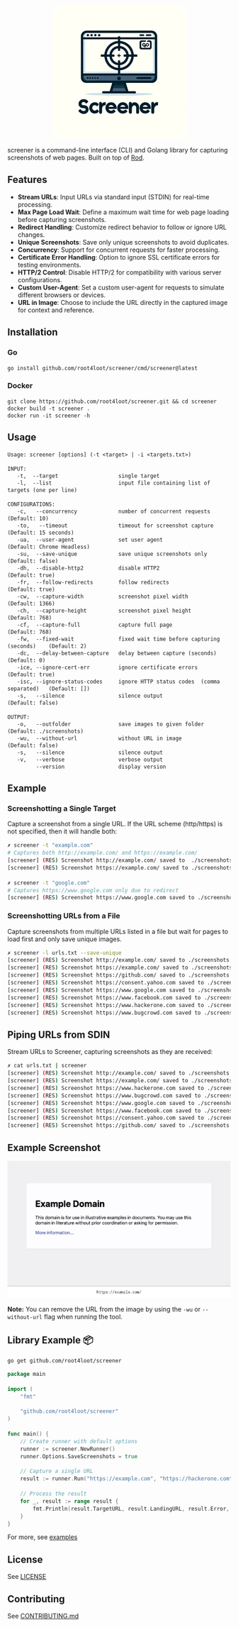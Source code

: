 <p align="center">
<img src="./assets/logo.png" alt="screener logo" width="300"/>
</p>

screener is a command-line interface (CLI) and Golang library for capturing screenshots of web pages. Built on top of [Rod](https://github.com/go-rod/rod).

## Features
- **Stream URLs**: Input URLs via standard input (STDIN) for real-time processing.
- **Max Page Load Wait**: Define a maximum wait time for web page loading before capturing screenshots.
- **Redirect Handling**: Customize redirect behavior to follow or ignore URL changes.
- **Unique Screenshots**: Save only unique screenshots to avoid duplicates.
- **Concurrency**: Support for concurrent requests for faster processing.
- **Certificate Error Handling**: Option to ignore SSL certificate errors for testing environments.
- **HTTP/2 Control**: Disable HTTP/2 for compatibility with various server configurations.
- **Custom User-Agent**: Set a custom user-agent for requests to simulate different browsers or devices.
- **URL in Image**: Choose to include the URL directly in the captured image for context and reference.

## Installation

### Go
```
go install github.com/root4loot/screener/cmd/screener@latest
```

### Docker

```
git clone https://github.com/root4loot/screener.git && cd screener
docker build -t screener .
docker run -it screener -h
```

## Usage

```
Usage: screener [options] (-t <target> | -i <targets.txt>)

INPUT:
   -t,  --target                   single target
   -l,  --list                     input file containing list of targets (one per line)

CONFIGURATIONS:
   -c,   --concurrency             number of concurrent requests                 (Default: 10)
   -to,   --timeout                timeout for screenshot capture                (Default: 15 seconds)
   -ua,  --user-agent              set user agent                                (Default: Chrome Headless)
   -su,  --save-unique             save unique screenshots only                  (Default: false)
   -dh,  --disable-http2           disable HTTP2                                 (Default: true)
   -fr,  --follow-redirects        follow redirects                              (Default: true)
   -cw,  --capture-width           screenshot pixel width                        (Default: 1366)
   -ch,  --capture-height          screenshot pixel height                       (Default: 768)
   -cf,  --capture-full            capture full page                             (Default: 768)
   -fw,  --fixed-wait              fixed wait time before capturing (seconds)    (Default: 2)
   -dc,  --delay-between-capture   delay between capture (seconds)               (Default: 0)
   -ice, --ignore-cert-err         ignore certificate errors                     (Default: true)
   -isc, --ignore-status-codes     ignore HTTP status codes  (comma separated)   (Default: [])
   -s,   --silence                 silence output                                (Default: false)

OUTPUT:
   -o,   --outfolder               save images to given folder                   (Default: ./screenshots)
   -wu,  --without-url             without URL in image                          (Default: false)
   -s,   --silence                 silence output
   -v,   --verbose                 verbose output
         --version                 display version
```

## Example

### Screenshotting a Single Target
Capture a screenshot from a single URL. If the URL scheme (http/https) is not specified, then it will handle both:

```sh
✗ screener -t "example.com"
# Captures both http://example.com/ and https://example.com/
[screener] (RES) Screenshot http://example.com/ saved to  ./screenshots                         
[screener] (RES) Screenshot https://example.com/ saved to ./screenshots

✗ screener -t "google.com"
# Captures https://www.google.com only due to redirect
[screener] (RES) Screenshot https://www.google.com saved to ./screenshots 
```

### Screenshotting URLs from a File
Capture screenshots from multiple URLs listed in a file but wait for pages to load first and only save unique images.

```sh
✗ screener -l urls.txt --save-unique 
[screener] (RES) Screenshot http://example.com/ saved to ./screenshots                         
[screener] (RES) Screenshot https://example.com/ saved to ./screenshots                         
[screener] (RES) Screenshot https://github.com/ saved to ./screenshots                         
[screener] (RES) Screenshot https://consent.yahoo.com saved to ./screenshots                   
[screener] (RES) Screenshot https://www.google.com saved to ./screenshots                      
[screener] (RES) Screenshot https://www.facebook.com saved to ./screenshots                    
[screener] (RES) Screenshot https://www.hackerone.com saved to ./screenshots                   
[screener] (RES) Screenshot https://www.bugcrowd.com saved to ./screenshots 
```

## Piping URLs from SDIN
Stream URLs to Screener, capturing screenshots as they are received:

```sh
✗ cat urls.txt | screener                        
[screener] (RES) Screenshot http://example.com/ saved to ./screenshots
[screener] (RES) Screenshot https://example.com/ saved to ./screenshots
[screener] (RES) Screenshot https://www.hackerone.com saved to ./screenshots
[screener] (RES) Screenshot https://www.bugcrowd.com saved to ./screenshots
[screener] (RES) Screenshot https://www.google.com saved to ./screenshots
[screener] (RES) Screenshot https://www.facebook.com saved to ./screenshots
[screener] (RES) Screenshot https://consent.yahoo.com saved to ./screenshots
[screener] (RES) Screenshot https://github.com/ saved to ./screenshots
```

## Example Screenshot

<p align="center">
<img src="./assets/https_example.com.png" alt="screenshot example"/>
</p>

**Note:** You can remove the URL from the image by using the `-wu` or `--without-url` flag when running the tool.


## Library Example 📦

```
go get github.com/root4loot/screener
```

```go
package main

import (
	"fmt"

	"github.com/root4loot/screener"
)

func main() {
	// Create runner with default options
	runner := screener.NewRunner()
	runner.Options.SaveScreenshots = true

	// Capture a single URL
	result := runner.Run("https://example.com", "https://hackerone.com")

	// Process the result
	for _, result := range result {
		fmt.Println(result.TargetURL, result.LandingURL, result.Error, len(result.Image))
	}
}

```

For more, see [examples](https://github.com/root4loot/screener/tree/master/examples)

## License

See [LICENSE](LICENSE)

## Contributing

See [CONTRIBUTING.md](CONTRIBUTING.md)